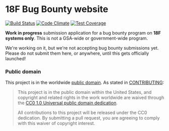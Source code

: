 # 18F Bug Bounty website

[![Build Status](https://travis-ci.org/18F/bug-bounty.svg?branch=master)](https://travis-ci.org/18F/bug-bounty)
[![Code Climate](https://codeclimate.com/github/18F/bug-bounty/badges/gpa.svg)](https://codeclimate.com/github/18F/bug-bounty)
[![Test Coverage](https://codeclimate.com/github/18F/bug-bounty/badges/coverage.svg)](https://codeclimate.com/github/18F/bug-bounty/coverage)

**Work in progress** submission application for a bug bounty program on **18F systems only**. This is not a GSA-wide or government-wide program. 

We're working on it, but we're not accepting bug bounty submissions yet. Please do not submit them here, or anywhere, until this gets officially launched!

### Public domain

This project is in the worldwide [public domain](LICENSE.md).   As stated in [CONTRIBUTING](CONTRIBUTING.md):

> This project is in the public domain within   the United States, and copyright and related rights in the work worldwide are waived through   the [CC0 1.0 Universal public domain dedication](https://creativecommons.org/publicdomain/zero/1.0/).  
>
> All contributions to this project will be released under the CC0 dedication. By submitting a   pull request, you are agreeing to comply with this waiver of copyright interest.
